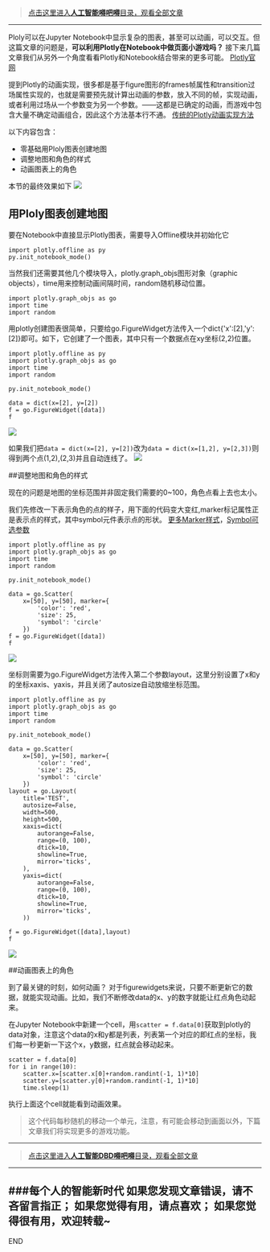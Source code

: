 >[点击这里进入**人工智能嘚吧嘚**目录，观看全部文章](https://www.jianshu.com/p/ff37dbc75edb)
---
Ploly可以在Jupyter Notebook中显示复杂的图表，甚至可以动画，可以交互。但这篇文章的问题是，**可以利用Plotly在Notebook中做页面小游戏吗？**
接下来几篇文章我们从另外一个角度看看Plotly和Notebook结合带来的更多可能。
[Plotly官网](https://plot.ly/)

提到Plotly的动画实现，很多都是基于figure图形的frames帧属性和transition过场属性实现的，也就是需要预先就计算出动画的参数，放入不同的帧，实现动画，或者利用过场从一个参数变为另一个参数。——这都是已确定的动画，而游戏中包含大量不确定动画组合，因此这个方法基本行不通。
[传统的Plotly动画实现方法](https://plot.ly/python/animations/#reference)

以下内容包含：
- 零基础用Ploly图表创建地图
- 调整地图和角色的样式
- 动画图表上的角色

本节的最终效果如下
![](imgs/4324074-ebc815fc7be7bb6a.gif?imageMogr2/auto-orient/strip)

## 用Ploly图表创建地图

要在Notebook中直接显示Plotly图表，需要导入Offline模块并初始化它
```
import plotly.offline as py
py.init_notebook_mode()
```
当然我们还需要其他几个模块导入，plotly.graph_objs图形对象（graphic objects），time用来控制动画间隔时间，random随机移动位置。
```
import plotly.graph_objs as go
import time
import random
```
用plotly创建图表很简单，只要给go.FigureWidget方法传入一个dict{'x':[2],'y':[2]}即可。如下，它创建了一个图表，其中只有一个数据点在xy坐标(2,2)位置。
```
import plotly.offline as py
import plotly.graph_objs as go
import time
import random

py.init_notebook_mode()

data = dict(x=[2], y=[2])
f = go.FigureWidget([data])
f
```
![](imgs/4324074-667cd1f55cd64bfb.png?imageMogr2/auto-orient/strip%7CimageView2/2/w/1240)

如果我们把`data = dict(x=[2], y=[2])`改为`data = dict(x=[1,2], y=[2,3])`则得到两个点(1,2),(2,3)并且自动连线了。
![](imgs/4324074-aaab15fab66b8b7f.png?imageMogr2/auto-orient/strip%7CimageView2/2/w/1240)

##调整地图和角色的样式

现在的问题是地图的坐标范围并非固定我们需要的0~100，角色点看上去也太小。

我们先修改一下表示角色的点的样子，用下面的代码变大变红,marker标记属性正是表示点的样式，其中symbol元件表示点的形状。
[更多Marker样式](https://plot.ly/python/marker-style/)，[Symbol可选参数](https://plot.ly/python/reference/#scatter-marker-symbol)
```
import plotly.offline as py
import plotly.graph_objs as go
import time
import random

py.init_notebook_mode()

data = go.Scatter(
    x=[50], y=[50], marker={
        'color': 'red',
        'size': 25,
        'symbol': 'circle'
    })
f = go.FigureWidget([data])
f
```
![](imgs/4324074-22540311e358ae0d.png?imageMogr2/auto-orient/strip%7CimageView2/2/w/1240)

坐标则需要为go.FigureWidget方法传入第二个参数layout，这里分别设置了x和y的坐标xaxis、yaxis，并且关闭了autosize自动放缩坐标范围。
```
import plotly.offline as py
import plotly.graph_objs as go
import time
import random

py.init_notebook_mode()

data = go.Scatter(
    x=[50], y=[50], marker={
        'color': 'red',
        'size': 25,
        'symbol': 'circle'
    })
layout = go.Layout(
    title='TEST',
    autosize=False,
    width=500,
    height=500,
    xaxis=dict(
        autorange=False,
        range=(0, 100),
        dtick=10,
        showline=True,
        mirror='ticks',
    ),
    yaxis=dict(
        autorange=False,
        range=(0, 100),
        dtick=10,
        showline=True,
        mirror='ticks',
    ))

f = go.FigureWidget([data],layout)
f
```
![](imgs/4324074-6c0c1aad8bd0c986.png?imageMogr2/auto-orient/strip%7CimageView2/2/w/1240)

##动画图表上的角色

到了最关键的时刻，如何动画？
对于figurewidgets来说，只要不断更新它的数据，就能实现动画。比如，我们不断修改data的x、y的数字就能让红点角色动起来。

在Jupyter Notebook中新建一个cell，用`scatter = f.data[0]`获取到plotly的data对象，注意这个data的x和y都是列表，列表第一个对应的即红点的坐标，我们每一秒更新一下这个x，y数据，红点就会移动起来。
```
scatter = f.data[0]
for i in range(10):
    scatter.x=[scatter.x[0]+random.randint(-1, 1)*10]
    scatter.y=[scatter.y[0]+random.randint(-1, 1)*10]
    time.sleep(1)
```
执行上面这个cell就能看到动画效果。
>这个代码每秒随机的移动一个单元，注意，有可能会移动到画面以外，下篇文章我们将实现更多的游戏功能。

---
>[点击这里进入**人工智能DBD嘚吧嘚**目录，观看全部文章](https://www.jianshu.com/p/ff37dbc75edb)
---
###每个人的智能新时代
如果您发现文章错误，请不吝留言指正；
如果您觉得有用，请点喜欢；
如果您觉得很有用，欢迎转载~
---
END